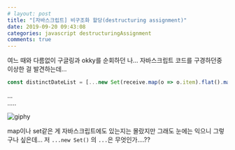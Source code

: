 ```yaml
---
# layout: post
title: "[자바스크립트] 비구조화 할당(destructuring assignment)"
date: 2019-09-20 09:43:08
categories: javascript destructuringAssignment
comments: true
---
```

  
  
여느 때와 다름없이 구글링과 okky를 순회하던 나... 자바스크립트 코드를 구경하던중 이상한 걸 발견하는데...  
  
  
```javascript  
const distinctDateList = [...new Set(receive.map(o => o.item).flat().map(item => item.startDate.slice(_START_, _END_)))].map(date => new Date(date));
```  
  
  
...  
.....  
  
![giphy](https://user-images.githubusercontent.com/41671001/65290824-a95ea500-db8b-11e9-82a4-95493b7b03d1.gif)  
  
map이나 set같은 게 자바스크립트에도 있는지는 몰랐지만 그래도 눈에는 익으니 그렇구나 싶은데...
저 `...new Set()` 의 `...`은 무엇인가....??  
  
